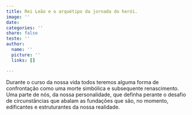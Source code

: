 ```yaml
---
title: Rei Leão e o arquétipo da jornada do herói.
image: ''
date: 
categories: ''
share: false
teste: ''
author:
  name: ''
  picture: ''
  links: []

---
```

Durante o curso da nossa vida todos teremos alguma forma de confrontação como uma morte simbólica e subsequente renascimento. Uma parte de nós, da nossa personalidade, que definha perante o desafio de circunstâncias que abalam as fundações que são, no momento, edificantes e estruturantes da nossa realidade.